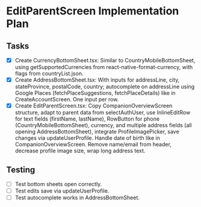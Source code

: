 # EditParentScreen Implementation Plan

## Tasks
- [x] Create CurrencyBottomSheet.tsx: Similar to CountryMobileBottomSheet, using getSupportedCurrencies from react-native-format-currency, with flags from countryList.json.
- [x] Create AddressBottomSheet.tsx: With inputs for addressLine, city, stateProvince, postalCode, country; autocomplete on addressLine using Google Places (fetchPlaceSuggestions, fetchPlaceDetails) like in CreateAccountScreen. One input per row.
- [x] Create EditParentScreen.tsx: Copy CompanionOverviewScreen structure, adapt to parent data from selectAuthUser, use InlineEditRow for text fields (firstName, lastName), RowButton for phone (CountryMobileBottomSheet), currency, and multiple address fields (all opening AddressBottomSheet), integrate ProfileImagePicker, save changes via updateUserProfile. Handle date of birth like in CompanionOverviewScreen. Remove name/email from header, decrease profile image size, wrap long address text.

## Testing
- [ ] Test bottom sheets open correctly.
- [ ] Test edits save via updateUserProfile.
- [ ] Test autocomplete works in AddressBottomSheet.
